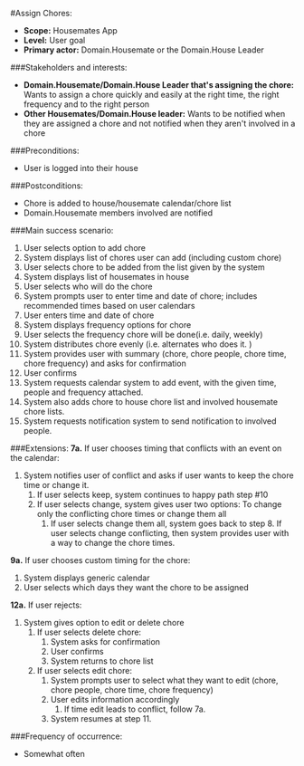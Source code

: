 #Assign Chores:
+ **Scope:** Housemates App
+ **Level:** User goal
+ **Primary actor:** Domain.Housemate or the Domain.House Leader

###Stakeholders and interests:
+ **Domain.Housemate/Domain.House Leader that's assigning the chore:** Wants to assign a chore quickly and easily at the right time, the
right frequency and to the right person
+ **Other Housemates/Domain.House leader:** Wants to be notified when they are assigned a chore
and not notified when they aren't involved in a chore

###Preconditions:
+ User is logged into their house

###Postconditions:
+ Chore is added to house/housemate calendar/chore list
+ Domain.Housemate members involved are notified

###Main success scenario:
1. User selects option to add chore
2. System displays list of chores user can add (including custom chore)
3. User selects chore to be added from the list given by the system
4. System displays list of housemates in house
5. User selects who will do the chore
6. System prompts user to enter time and date of chore; includes recommended times based on user calendars
7. User enters time and date of chore
8. System displays frequency options for chore
9. User selects the frequency chore will be done(i.e. daily, weekly)
10. System distributes chore evenly (i.e. alternates who does it. )
11. System provides user with summary (chore, chore people, chore time, chore frequency) and asks for confirmation
12. User confirms
13. System requests calendar system to add event, with the given time, people and frequency attached.
14. System also adds chore to house chore list and involved housemate chore lists. 
15. System requests notification system to send notification to involved people.

###Extensions:
**7a.** If user chooses timing that conflicts with an event on the calendar:
1. System notifies user of conflict and asks if user wants to keep the chore time or change it.
   1. If user selects keep, system continues to happy path step #10
   2. If user selects change, system gives user two options: To change only the conflicting chore times or change them all
      1. If user selects change them all, system goes back to step 8. If user selects change conflicting, then system provides user with a way to change the chore times.

**9a.** If user chooses custom timing for the chore:
1. System displays generic calendar
2. User selects which days they want the chore to be assigned

**12a.** If user rejects:
1. System gives option to edit or delete chore
   1. If user selects delete chore:
      1. System asks for confirmation 
      2. User confirms
      3. System returns to chore list
   2. If user selects edit chore:
      1. System prompts user to select what they want to edit (chore, chore people, chore time, chore frequency)
      2. User edits information accordingly
         1. If time edit leads to conflict, follow 7a.
      3. System resumes at step 11.

###Frequency of occurrence:
+ Somewhat often
